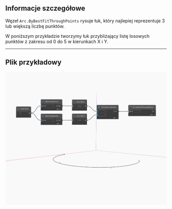## Informacje szczegółowe
Węzeł `Arc.ByBestFitThroughPoints` rysuje łuk, który najlepiej reprezentuje 3 lub większą liczbę punktów.

W poniższym przykładzie tworzymy łuk przybliżający listę losowych punktów z zakresu od 0 do 5 w kierunkach X i Y.

___
## Plik przykładowy

![ByBestFitThroughPoints](./Autodesk.DesignScript.Geometry.Arc.ByBestFitThroughPoints_img.jpg)

